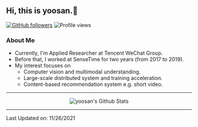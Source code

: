<h2> Hi, this is yoosan.👏 </h2>

[![GitHub followers](https://img.shields.io/github/followers/yoosan.svg?style=social&label=Follow&maxAge=2592000)](https://github.com/yaoozhou?tab=followers) ![Profile views](https://gpvc.arturio.dev/yoosan)

<h3> About Me </h3>

- Currently, I'm Applied Researcher at Tencent WeChat Group.
- Before that, I worked at SenseTime for two years (from 2017 to 2019).
- My interest focuses on 
  - Computer vision and multimodal understanding.
  - Large-scale distributed system and training acceleration.
  - Content-based recommendation system e.g. short video.

----

<p align="center">
  <img alt="yoosan's Github Stats" src="https://github-readme-stats.vercel.app/api?username=yoosan&show_icons=true&theme=radical&text_color=D3D3D3">
</p>

----

Last Updated on: 11/26/2021
